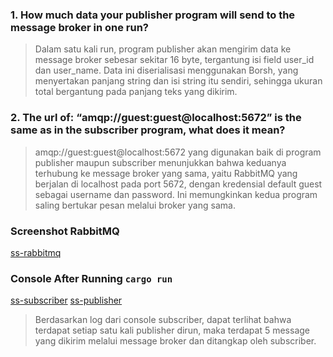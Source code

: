 ### 1. How much data your publisher program will send to the message broker in one run?
> Dalam satu kali run, program publisher akan mengirim data ke message broker sebesar sekitar 16 byte, tergantung isi field user_id dan user_name. Data ini diserialisasi menggunakan Borsh, yang menyertakan panjang string dan isi string itu sendiri, sehingga ukuran total bergantung pada panjang teks yang dikirim.

### 2. The url of: “amqp://guest:guest@localhost:5672” is the same as in the subscriber program, what does it mean?
> amqp://guest:guest@localhost:5672 yang digunakan baik di program publisher maupun subscriber menunjukkan bahwa keduanya terhubung ke message broker yang sama, yaitu RabbitMQ yang berjalan di localhost pada port 5672, dengan kredensial default guest sebagai username dan password. Ini memungkinkan kedua program saling bertukar pesan melalui broker yang sama.

### Screenshot RabbitMQ
[ss-rabbitmq](assets/images/ss-rabbitmq.png)

### Console After Running `cargo run`
[ss-subscriber](assets/images/ss-subscriber-console.png)
[ss-publisher](assets/images/ss-publisher-console.png)
> Berdasarkan log dari console subscriber, dapat terlihat bahwa terdapat setiap satu kali publisher dirun, maka terdapat 5 message yang dikirim melalui message broker dan ditangkap oleh subscriber.

